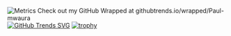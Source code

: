 ![Metrics](https://metrics.lecoq.io/Paul-mwaura?template=classic&achievements=1&isocalendar=1&languages=1&followup=1&introduction=1&sponsors=1&notable=1&isocalendar.duration=full-year&languages.limit=8&languages.threshold=0%25&languages.colors=github&languages.sections=most-used&languages.indepth=false&languages.analysis.timeout=15&languages.categories=markup%2C%20programming&languages.recent.categories=markup%2C%20programming&languages.recent.load=300&languages.recent.days=14&followup.sections=repositories&followup.indepth=false&achievements.threshold=C&achievements.secrets=true&achievements.display=detailed&achievements.limit=0&notable.from=organization&notable.repositories=false&notable.indepth=false&notable.types=commit&introduction.title=true&sponsors.sections=goal%2C%20about&config.timezone=Africa%2FNairobi)
Check out my GitHub Wrapped at githubtrends.io/wrapped/Paul-mwaura
<br>
[![GitHub Trends SVG](https://api.githubtrends.io/user/svg/Paul-mwaura/repos?time_range=one_year&loc_metric=changed&theme=dark)](https://githubtrends.io)
[![trophy](https://github-profile-trophy.vercel.app/?username=ryo-ma&theme=onedark)](https://github.com/ryo-ma/github-profile-trophy)

